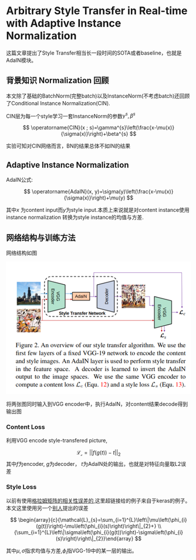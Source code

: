 # Arbitrary Style Transfer in Real-time with Adaptive Instance Normalization

这篇文章提出了Style Transfer相当长一段时间的SOTA或者baseline，也就是AdaIN模块。

## 背景知识 Normalization 回顾

本文除了基础的BatchNorm(完整batch)以及InstanceNorm(不考虑batch)还回顾了Conditional Instance Normalization(CIN). 

CIN层为每一个style学习一套InstanceNorm的参数$\gamma^s, \beta^s$

$$
\operatorname{CIN}(x ; s)=\gamma^{s}\left(\frac{x-\mu(x)}{\sigma(x)}\right)+\beta^{s}
$$

实验可知对CIN网络而言，BN的结果总体不如IN的结果

## Adaptive Instance Normalization

AdaIN公式:

$$
\operatorname{AdaIN}(x, y)=\sigma(y)\left(\frac{x-\mu(x)}{\sigma(x)}\right)+\mu(y)
$$

其中$x$ 为content input而$y$为style input.本质上来说就是对content instance使用instance normalization 转换为style instance的均值与方差.

## 网络结构与训练方法

网络结构如图

![image](res/AdaIN.png)

将两张图同时输入到VGG encoder中，执行AdaIN，对content结果decode得到输出图

### Content Loss

利用VGG encode style-transfered picture,

$$\mathcal{L_c} = ||f(g(t)) - t||_2$$
其中$f$为encoder, $g$为decoder， $t$为AdaIN处的输出，也就是对特征向量取L2误差

### Style Loss

以前有使用[格拉姆矩阵的相关性误差的](https://github.com/keras-team/keras/blob/master/examples/neural_style_transfer.py),这里超链接给的例子来自于keras的例子。本文这里使用另一个[别人](https://arxiv.org/pdf/1701.01036.pdf)提出的误差

$$
\begin{array}{c}{\mathcal{L}_{s}=\sum_{i=1}^{L}\left\|\mu\left(\phi_{i}(g(t))\right)-\mu\left(\phi_{i}(s)\right)\right\|_{2}+} \\ {\sum_{i=1}^{L}\left\|\sigma\left(\phi_{i}(g(t))\right)-\sigma\left(\phi_{i}(s)\right)\right\|_{2}}\end{array}
$$

其中$\mu, \sigma$指求均值与方差,$\phi_i$指VGG-19中的某一层的输出。
